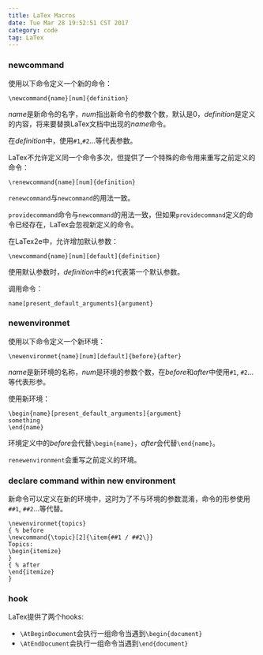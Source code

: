 ```yaml
---
title: LaTex Macros
date: Tue Mar 28 19:52:51 CST 2017
category: code
tag: LaTex
---
```


### newcommand

使用以下命令定义一个新的命令：

``` plaintex
\newcommand{name}[num]{definition}
```

*name*是新命令的名字，*num*指出新命令的参数个数，默认是0，*definition*是定义的内容，将来要替换LaTex文档中出现的*name*命令。

在*definition*中，使用`#1`,`#2`...等代表参数。

LaTex不允许定义同一个命令多次，但提供了一个特殊的命令用来重写之前定义的命令：

``` plaintex
\renewcommand{name}[num]{definition}
```

`renewcommand`与`newcommand`的用法一致。

`providecommand`命令与`newcommand`的用法一致，但如果`providecommand`定义的命令已经存在，LaTex会忽视新定义的命令。

在LaTex2e中，允许增加默认参数：

``` plaintex
\newcommand{name}[num][default]{definition}
```

使用默认参数时，*definition*中的`#1`代表第一个默认参数。

调用命令：

``` plaintex
name[present_default_arguments]{argument}
```

### newenvironmet

使用以下命令定义一个新环境：

``` plaintex
\newenvironmet{name}[num][default]{before}{after}
```

*name*是新环境的名称，*num*是环境的参数个数，在*before*和*after*中使用`#1`, `#2`...等代表形参。

使用新环境：

``` plaintex
\begin{name}[present_default_arguments]{argument}
something
\end{name}
```

环境定义中的*before*会代替`\begin{name}`，*after*会代替`\end{name}`。

`renewenvironment`会重写之前定义的环境。

### declare command within new environment

新命令可以定义在新的环境中，这时为了不与环境的参数混淆，命令的形参使用`##1`, `##2`...等代替。

``` plaintex
\newenvironmet{topics}
{ % before
\newcommand{\topic}[2]{\item{##1 / ##2\}}
Topics:
\begin{itemize}
}
{ % after
\end{itemize}
}
```

### hook

LaTex提供了两个hooks:

* `\AtBeginDocument`会执行一组命令当遇到`\begin{document}`
* `\AtEndDocument`会执行一组命令当遇到`\end{document}`
